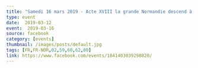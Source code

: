 ```yaml
---
title: "Samedi 16 mars 2019 - Acte XVIII la grande Normandie descend à PARIS"
type: event
date:  2019-03-12
event:  2019-03-16
source: facebook
category: [events]
thumbnail: /images/posts/default.jpg
tags: [FR,FR-NOR,02,59,60,62,80]
link: https://www.facebook.com/events/1841403039298820/
---
```

